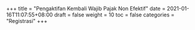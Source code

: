 +++
title = "Pengaktifan Kembali Wajib Pajak Non Efektif"
date = 2021-01-16T11:07:55+08:00
draft = false
weight = 10
toc = false
categories = "Registrasi"
+++